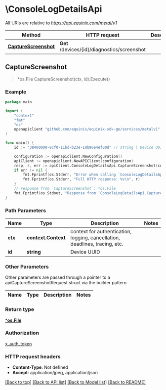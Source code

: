 # \ConsoleLogDetailsApi

All URIs are relative to *https://api.equinix.com/metal/v1*

Method | HTTP request | Description
------------- | ------------- | -------------
[**CaptureScreenshot**](ConsoleLogDetailsApi.md#CaptureScreenshot) | **Get** /devices/{id}/diagnostics/screenshot | 



## CaptureScreenshot

> *os.File CaptureScreenshot(ctx, id).Execute()





### Example

```go
package main

import (
    "context"
    "fmt"
    "os"
    openapiclient "github.com/equinix/equinix-sdk-go/services/metalv1"
)

func main() {
    id := "38400000-8cf0-11bd-b23e-10b96e4ef00d" // string | Device UUID

    configuration := openapiclient.NewConfiguration()
    apiClient := openapiclient.NewAPIClient(configuration)
    resp, r, err := apiClient.ConsoleLogDetailsApi.CaptureScreenshot(context.Background(), id).Execute()
    if err != nil {
        fmt.Fprintf(os.Stderr, "Error when calling `ConsoleLogDetailsApi.CaptureScreenshot``: %v\n", err)
        fmt.Fprintf(os.Stderr, "Full HTTP response: %v\n", r)
    }
    // response from `CaptureScreenshot`: *os.File
    fmt.Fprintf(os.Stdout, "Response from `ConsoleLogDetailsApi.CaptureScreenshot`: %v\n", resp)
}
```

### Path Parameters


Name | Type | Description  | Notes
------------- | ------------- | ------------- | -------------
**ctx** | **context.Context** | context for authentication, logging, cancellation, deadlines, tracing, etc.
**id** | **string** | Device UUID | 

### Other Parameters

Other parameters are passed through a pointer to a apiCaptureScreenshotRequest struct via the builder pattern


Name | Type | Description  | Notes
------------- | ------------- | ------------- | -------------


### Return type

[***os.File**](*os.File.md)

### Authorization

[x_auth_token](../README.md#x_auth_token)

### HTTP request headers

- **Content-Type**: Not defined
- **Accept**: application/jpeg, application/json

[[Back to top]](#) [[Back to API list]](../README.md#documentation-for-api-endpoints)
[[Back to Model list]](../README.md#documentation-for-models)
[[Back to README]](../README.md)

